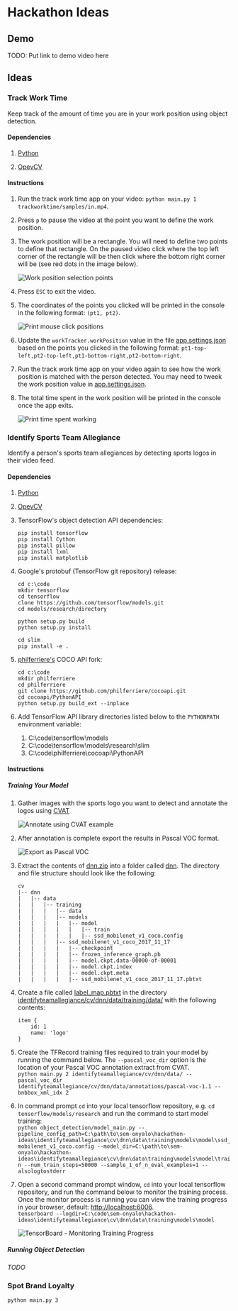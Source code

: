 # Hackathon Ideas

## Demo

TODO: Put link to demo video here

## Ideas

### Track Work Time

Keep track of the amount of time you are in your work position using object detection.

#### Dependencies

1. [Python](https://www.python.org/downloads/)

2. [OpevCV](https://opencv.org/releases/)

#### Instructions

1. Run the track work time app on your video: `python main.py 1 trackworktime/samples/in.mp4`.

2. Press `p` to pause the video at the point you want to define the work position.

3. The work position will be a rectangle. You will need to define two points to define that rectangle. On the paused video click where the top left corner of the rectangle will be then click where the bottom right corner will be (see red dots in the image below). 

    ![Work position selection points](trackworktime/samples/work-position-selection-points.png)

4. Press `ESC` to exit the video.

5. The coordinates of the points you clicked will be printed in the console in the following format: `(pt1, pt2)`. 

    ![Print mouse click positions](trackworktime/samples/print-click-points.png)

6. Update the `workTracker.workPosition` value in the file [app.settings.json](app.settings.json) based on the points you clicked in the following format: `pt1-top-left,pt2-top-left,pt1-bottom-right,pt2-bottom-right`.

7. Run the track work time app on your video again to see how the work position is matched with the person detected. You may need to tweek the work position value in [app.settings.json](app.settings.json).

8. The total time spent in the work position will be printed in the console once the app exits.

    ![Print time spent working](trackworktime/samples/print-time-spent-working.png)

### Identify Sports Team Allegiance

Identify a person's sports team allegiances by detecting sports logos in their video feed.

#### Dependencies

1. [Python](https://www.python.org/downloads/)

2. [OpevCV](https://opencv.org/releases/)

3. TensorFlow's object detection API dependencies:

    ```
    pip install tensorflow
    pip install Cython
    pip install pillow
    pip install lxml
    pip install matplotlib
    ```

4. Google's protobuf (TensorFlow git repository) release:

    ```
    cd c:\code
    mkdir tensorflow
    cd tensorflow
    clone https://github.com/tensorflow/models.git
    cd models/research/directory
    
    python setup.py build
    python setup.py install

    cd slim
    pip install -e .
    ```

5. [philferriere's](https://github.com/philferriere) COCO API fork:

    ```
    cd c:\code
    mkdir philferriere
    cd philferriere
    git clone https://github.com/philferriere/cocoapi.git
    cd cocoapi/PythonAPI
    python setup.py build_ext --inplace
    ```

6. Add TensorFlow API library directories listed below to the `PYTHONPATH` environment variable:
    1. C:\code\tensorflow\models
    2. C:\code\tensorflow\models\research\slim
    3. C:\code\philferriere\cocoapi\PythonAPI

#### Instructions

##### Training Your Model

1. Gather images with the sports logo you want to detect and annotate the logos using [CVAT](https://github.com/opencv/cvat)

    ![Annotate using CVAT example](identifyteamallegiance/samples/annotation.png)

2. After annotation is complete export the results in Pascal VOC format.

    ![Export as Pascal VOC](identifyteamallegiance/samples/export.png)

3. Extract the contents of [dnn.zip](identifyteamallegiance/cv/dnn.zip) into a folder called [dnn](identifyteamallegiance/cv/dnn). The directory and file structure should look like the following:

    ```
    cv  
    |-- dnn  
    |   |-- data  
    |   |   |-- training  
    |   |   |   |-- data  
    |   |   |   |-- models  
    |   |   |   |   |-- model  
    |   |   |   |   |   |-- train  
    |   |   |   |   |   |-- ssd_mobilenet_v1_coco.config  
    |   |   |   |-- ssd_mobilenet_v1_coco_2017_11_17  
    |   |   |   |   |-- checkpoint  
    |   |   |   |   |-- frozen_inference_graph.pb  
    |   |   |   |   |-- model.ckpt.data-00000-of-00001  
    |   |   |   |   |-- model.ckpt.index  
    |   |   |   |   |-- model.ckpt.meta  
    |   |   |   |   |-- ssd_mobilenet_v1_coco_2017_11_17.pbtxt  
    ```

4. Create a file called [label_map.pbtxt](identifyteamallegiance/cv/dnn/data/training/data/label_map.pbtxt) in the directory [identifyteamallegiance/cv/dnn/data/training/data/](identifyteamallegiance/cv/dnn/data/training/data/) with the following contents:

    ```
    item {  
        id: 1  
        name: 'logo'  
    }
    ```

5. Create the TFRecord training files required to train your model by running the command below. The `--pascal_voc_dir` option is the location of your Pascal VOC annotation extract from CVAT.  
`python main.py 2 identifyteamallegiance/cv/dnn/data/ --pascal_voc_dir identifyteamallegiance/cv/dnn/data/annotations/pascal-voc-1.1 --bnbbox_xml_idx 2`

5. In command prompt `cd` into your local tensorflow repository, e.g. `cd tensorflow/models/research` and run the command to start model training:   
`python object_detection/model_main.py --pipeline_config_path=C:\path\to\sem-onyalo\hackathon-ideas\identifyteamallegiance\cv\dnn\data\training\models\model\ssd_mobilenet_v1_coco.config --model_dir=C:\path\to\sem-onyalo\hackathon-ideas\identifyteamallegiance\cv\dnn\data\training\models\model\train --num_train_steps=50000 --sample_1_of_n_eval_examples=1 --alsologtostderr`

6. Open a second command prompt window, `cd` into your local tensorflow repository, and run the command below to monitor the training process. Once the monitor process is running you can view the training progress in your browser, default: [http://localhost:6006](http://localhost:6006).   
`tensorboard --logdir=C:\code\sem-onyalo\hackathon-ideas\identifyteamallegiance\cv\dnn\data\training\models\model`  

    ![TensorBoard - Monitoring Training Progress](identifyteamallegiance/samples/tensorboard.png)

##### Running Object Detection

*TODO*

### Spot Brand Loyalty

`python main.py 3`
